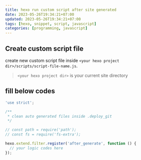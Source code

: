 ```yaml
---
title: hexo run custom script after site generated
date: 2023-05-26T19:34:21+07:00
updated: 2023-05-26T19:34:21+07:00
tags: [hexo, snippet, script, javascript]
categories: [programming, javascript]
---
```


## Create custom script file
create new custom script file inside `<your hexo project dir>/scripts/script-file-name.js`.
> `<your hexo project dir>` is your current site directory

## fill below codes
```js
'use strict';

/**
 * clean auto generated files inside .deploy_git
 */

// const path = require('path');
// const fs = require('fs-extra');

hexo.extend.filter.register('after_generate', function () {
  // your logic codes here
});
```

